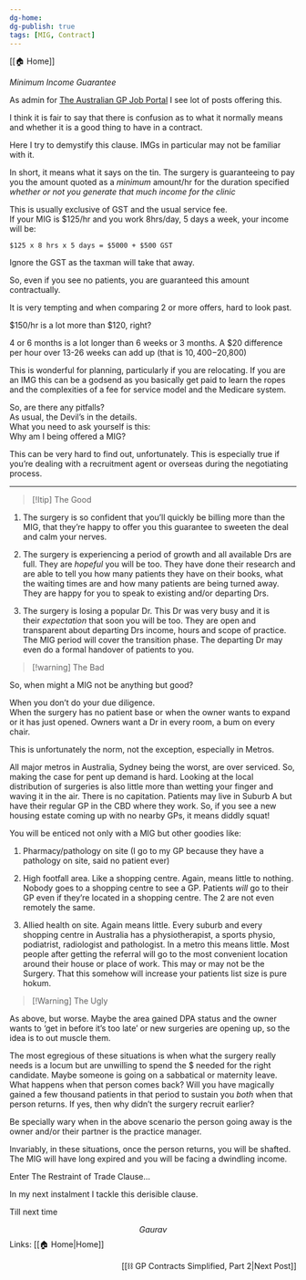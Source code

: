 ```yaml
---
dg-home: 
dg-publish: true
tags: [MIG, Contract]
---
```

[[🏠 Home]]


_Minimum Income Guarantee_

As admin for [The Australian GP Job Portal](https://www.facebook.com/groups/OzDocPortal/) I see lot of posts offering this.

I think it is fair to say that there is confusion as to what it normally means and whether it is a good thing to have in a contract.

Here I try to demystify this clause. IMGs in particular may not be familiar with it.

In short, it means what it says on the tin. The surgery is guaranteeing to pay you the amount quoted as a _minimum_ amount/hr for the duration specified _whether or not you generate that much income for the clinic_

This is usually exclusive of GST and the usual service fee.   
If your MIG is $125/hr and you work 8hrs/day, 5 days a week, your income will be:  
  
```
$125 x 8 hrs x 5 days = $5000 + $500 GST 
```
  
Ignore the GST as the taxman will take that away.

So, even if you see no patients, you are guaranteed this amount contractually.

It is very tempting and when comparing 2 or more offers, hard to look past.

$150/hr is a lot more than $120, right?

4 or 6 months is a lot longer than 6 weeks or 3 months. A $20 difference per hour over 13-26 weeks can add up (that is $10,400-$20,800)

This is wonderful for planning, particularly if you are relocating. If you are an IMG this can be a godsend as you basically get paid to learn the ropes and the complexities of a fee for service model and the Medicare system.

So, are there any pitfalls?  
As usual, the Devil’s in the details.   
What you need to ask yourself is this:  
Why am I being offered a MIG?

This can be very hard to find out, unfortunately. This is especially true if you’re dealing with a recruitment agent or overseas during the negotiating process.

---

>[!Itip] The Good

1. The surgery is so confident that you’ll quickly be billing more than the MIG, that they’re happy to offer you this guarantee to sweeten the deal and calm your nerves.

2. The surgery is experiencing a period of growth and all available Drs are full. They are _hopeful_ you will be too. They have done their research and are able to tell you how many patients they have on their books, what the waiting times are and how many patients are being turned away. They are happy for you to speak to existing and/or departing Drs.

3. The surgery is losing a popular Dr. This Dr was very busy and it is their _expectation_ that soon you will be too. They are open and transparent about departing Drs income, hours and scope of practice. The MIG period will cover the transition phase. The departing Dr may even do a formal handover of patients to you.

>[!warning] The Bad

So, when might a MIG not be anything but good?

When you don’t do your due diligence.   
When the surgery has no patient base or when the owner wants to expand or it has just opened. Owners want a Dr in every room, a bum on every chair.

This is unfortunately the norm, not the exception, especially in Metros.

All major metros in Australia, Sydney being the worst, are over serviced. So, making the case for pent up demand is hard. Looking at the local distribution of surgeries is also little more than wetting your finger and waving it in the air. There is no capitation. Patients may live in Suburb A but have their regular GP in the CBD where they work. So, if you see a new housing estate coming up with no nearby GPs, it means diddly squat!

You will be enticed not only with a MIG but other goodies like:

1) Pharmacy/pathology on site (I go to my GP because they have a pathology on site, said no patient ever)

2) High footfall area. Like a shopping centre. Again, means little to nothing. Nobody goes to a shopping centre to see a GP. Patients _will_ go to their GP even if they’re located in a shopping centre. The 2 are not even remotely the same.

3) Allied health on site. Again means little. Every suburb and every shopping centre in Australia has a physiotherapist, a sports physio, podiatrist, radiologist and pathologist. In a metro this means little. Most people after getting the referral will go to the most convenient location around their house or place of work. This may or may not be the Surgery. That this somehow will increase your patients list size is pure hokum.

>[!Warning] The Ugly

As above, but worse. Maybe the area gained DPA status and the owner wants to ‘get in before it’s too late’ or new surgeries are opening up, so the idea is to out muscle them.

The most egregious of these situations is when what the surgery really needs is a locum but are unwilling to spend the $ needed for the right candidate. Maybe someone is going on a sabbatical or maternity leave. What happens when that person comes back? Will you have magically gained a few thousand patients in that period to sustain you _both_ when that person returns. If yes, then why didn’t the surgery recruit earlier?

Be specially wary when in the above scenario the person going away is the owner and/or their partner is the practice manager.

Invariably, in these situations, once the person returns, you will be shafted. The MIG will have long expired and you will be facing a dwindling income.

Enter The Restraint of Trade Clause…

In my next instalment I tackle this derisible clause.

Till next time

$$Gaurav$$
Links: [[🏠 Home|Home]] <div align="right">[[⛓️ GP Contracts Simplified, Part 2|Next Post]]</div>
